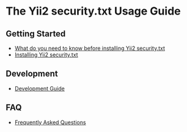 The Yii2 security.txt Usage Guide
==================================

Getting Started
---------------
* [What do you need to know before installing Yii2 security.txt](start-prerequisites.md)
* [Installing Yii2 security.txt](start-installation.md)

Development
-----------
* [Development Guide](../internals/README.md)

FAQ
--------
* [Frequently Asked Questions](faq.md)
